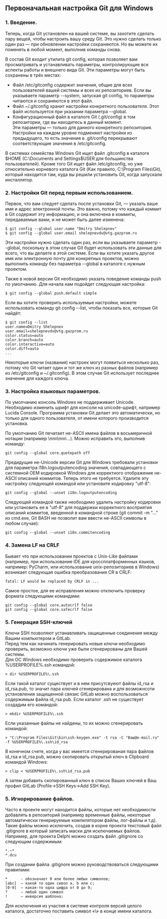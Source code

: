 ## Первоначальная настройка Git для Windows

### 1. Введение.  
Теперь, когда Git установлен на вашей системе, вы захотите сделать пару вещей, чтобы настроить вашу среду Git. 
Это нужно сделать только один раз ― при обновлении настройки сохраняются. Но вы можете их поменять в любой момент, 
выполнив команды снова.  

В состав Git входит утилита git config, которая позволяет вам просматривать и устанавливать параметры, 
контролирующие все аспекты работы и внешнего вида Git. Эти параметры могут быть сохранены в трёх местах:  

- Файл /etc/gitconfig содержит значения, общие для всех пользователей вашей системы и всех их репозиториев. 
Если вы указываете параметр --system, запуская git config, то параметры читаются и сохраняются в этот файл.  
- Файл ~/.gitconfig хранит настройки конкретного пользователя. Этот файл используется при указании параметра --global.
- Конфигурационный файл в каталоге Git (.git/config) в том репозитории, где вы находитесь в данный момент.  
Эти параметры ― только для данного конкретного репозитория. Настройки на каждом уровне подменяют настройки 
из предыдущего, то есть значения в .git/config перекрывают соответствующие значения в /etc/gitconfig.  

В системах семейства Windows Git ищет файл .gitconfig в каталоге $HOME (C:\Documents and Settings\$USER 
для большинства пользователей). Кроме того Git ищет файл /etc/gitconfig, но уже относительно корневого 
каталога Git (Как правило, C:\Program Files\Git\), который находится там, куда вы решили установить Git, когда запускали инсталлятор.


### 2. Настройки Git перед первым использованием.  
Первое, что вам следует сделать после установки Git, ― указать ваше имя и адрес электронной почты. 
Это важно, потому что каждый коммит в Git содержит эту информацию, и она включена в коммиты, 
передаваемые вами, и не может быть далее изменена:  

    $ git config --global user.name "Dmitry Shelepnev"  
    $ git config --global user.email shelepnevdv@vtg.gazprom.ru  


Эти настройки нужно сделать один раз, если вы указываете параметр --global, поскольку в этом случае 
Git будет использовать эти данные для всего, что вы делаете в этой системе. Если вы хотите указать 
другое имя или электронную почту для конкретных проектов, можно выполнить команду без параметра --global 
в каталоге с нужным проектом.  

Также в новой версии Git необходимо указать поведение команды push по умолчанию. Для начала нам подойдет
следующая настройка:

    $ git config --global push.default simple

Если вы хотите проверить используемые настройки, можете использовать команду git config --list, чтобы 
показать все, которые Git найдёт:  

    $ git config --list
    user.name=Dmitry Shelepnev
    user.email=shelepnevdv@vtg.gazprom.ru
    color.status=auto
    color.branch=auto
    color.interactive=auto
    color.diff=auto
    ...

Некоторые ключи (названия) настроек могут появиться несколько раз, потому что Git читает один и тот же 
ключ из разных файлов (например из /etc/gitconfig и ~/.gitconfig). В этом случае Git использует последнее 
значение для каждого ключа.  


### 3. Настройка языковых параметров.
По умолчанию консоль Windows не поддерживает Unicode. Необходимо изменить шрифт для консоли на unicode-шрифт, 
например Lucida Console. Программа установки Git делает это автоматически, но только для одного пользователя, 
от имени которого производится установка.  

По умолчанию Git печатает не-ASCII имена файлов в восьмеричной нотации (например \nnn\nnn\...). Можно исправить 
это, выполнив команду:  

    git config --global core.quotepath off  

Предидущие не-Unicode версии Git для Windows требовали установки для параметра i18n.logoutputencoding 
значения, совпадающего с системной OEM кодировкой Windows для корректного отображение не-ASCII описаний 
коммитов. Теперь этого не требуется. Удалите эту настройку следующей командой или установите кодировку 
"utf-8":  

    git config --global --unset i18n.logoutputencoding

Следующей командой также необходимо удалить настройку кодировки или установить ее в "utf-8" для поддержки 
корректного восприятия описаний коммитов, введенной в командной строке (git commit -m "..." из cmd.exe,
Git BASH не позволит вам ввести не-ASCII символы в любом случае):

    git config --global --unset i18n.commitencoding


### 4. Замена LF на CRLF

Бывает что при использовании проектов с Unix-Like файлами (например, при использование IDE для кроссплатформенных 
языков, например: PyCharm, или использование unix-репозиториев в Windows) возникает следующая ошибка преобразования 
CR в CRLF:   

    fatal: LF would be replaced by CRLF in ...

Самое простое, для ее исправления можно отключить проверку формата следующими командами:   

    git config --global core.autocrlf false
    git config --global core.safecrlf false


### 5. Генерация SSH-ключей  

Ключи SSH позволяют устанавливать защищенные соединения между Вашим компьютером и GitLab.  
Перед тем как начинать генерировать новые ключи необходимо проверить, возможно ключи уже были 
сгенерированы для Вашей системы.  
Для ОС Windows необходимо проверить содержимое каталога %USERPROFILE%\.ssh командой:

    > dir %USERPROFILE%\.ssh  

Если такой каталог существует и в нем присутсвуеют файлы id_rsa и id_rsa.pub, то значит пара ключей 
сгенерирована и для возможнсоти установления защищенной связис GitLab можно воспользоваться содержимым 
файла id_rsa.pub.
Если каталог .ssh не существует создадим его командой:

    > mkdir %USERPROFILE%\.ssh

Если указанные файлы не найдены, то их можно сгенерировать командой:   

    > "C:\Program Files\Git\bin\ssh-keygen.exe" -t rsa -C "Ваш@e-mail.ru" -f %USERPROFILE%\.ssh\id_rsa

В конечном счете, когда у вас имеется сгенерированая пара файлов id_rsa и id_rsa.pub, можно скопировать 
открытый ключ в Clipboard командой Windows:   

    > clip < %USERPROFILE%\.ssh\id_rsa.pub   

А затем добавить скопированный ключ в список Ваших ключей в Ваш профил GitLab (Profile->SSH Keys->Add SSH Key).  

### 5. Игнорирование файлов.
Часто в проекте могут находится файлы, которые нет необходимости добавлять в репозиторий (например временные 
файлы, некоторые автоматически генерируемые компилятором файлы, лог-файлы и т.д). Такие файлы можно исключить, 
создав в корне проекта текстовый файл .gitignore в который записать маски для исключаемых файлов. Например, 
для проекта Delphi можно создать файл .gitignore со следующим содержимым:  

    *.~*
    *.dcu

При создании файла .gitignore можно руководствоваться следующими правилами:  

    *      - обозначает 0 или более любых символов;  
    [abc]  – какой то один сивол a, b или c;  
    [0-9]  – какая-то одна цифра от 0 до 9;  
    ?      – любой один символ  
    !      – инверсия шаблона;  

Для исключения из участия в системе контроля версий целого каталога, достаточно поставить символ «\» в конце 
имени каталога.  


